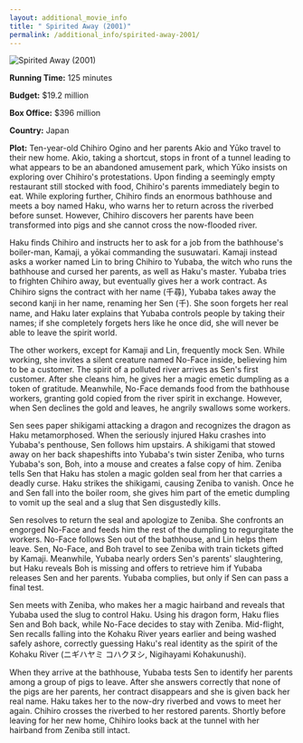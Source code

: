```yaml
---
layout: additional_movie_info
title: " Spirited Away (2001)"
permalink: /additional_info/spirited-away-2001/
---
```


![ Spirited Away (2001)](https://upload.wikimedia.org/wikipedia/en/thumb/d/db/Spirited_Away_Japanese_poster.png/220px-Spirited_Away_Japanese_poster.png)

**Running Time:** 125 minutes

**Budget:** $19.2 million

**Box Office:** $396 million

**Country:** Japan

**Plot:** Ten-year-old Chihiro Ogino and her parents Akio and Yūko travel to their new home. Akio, taking a shortcut, stops in front of a tunnel leading to what appears to be an abandoned amusement park, which Yūko insists on exploring over Chihiro's protestations. Upon finding a seemingly empty restaurant still stocked with food, Chihiro's parents immediately begin to eat. While exploring further, Chihiro finds an enormous bathhouse and meets a boy named Haku, who warns her to return across the riverbed before sunset. However, Chihiro discovers her parents have been transformed into pigs and she cannot cross the now-flooded river.

Haku finds Chihiro and instructs her to ask for a job from the bathhouse's boiler-man, Kamaji, a yōkai commanding the susuwatari. Kamaji instead asks a worker named Lin to bring Chihiro to Yubaba, the witch who runs the bathhouse and cursed her parents, as well as Haku's master. Yubaba tries to frighten Chihiro away, but eventually gives her a work contract. As Chihiro signs the contract with her name (千尋), Yubaba takes away the second kanji in her name, renaming her Sen (千). She soon forgets her real name, and Haku later explains that Yubaba controls people by taking their names; if she completely forgets hers like he once did, she will never be able to leave the spirit world.

The other workers, except for Kamaji and Lin, frequently mock Sen. While working, she invites a silent creature named No-Face inside, believing him to be a customer. The spirit of a polluted river arrives as Sen's first customer. After she cleans him, he gives her a magic emetic dumpling as a token of gratitude. Meanwhile, No-Face demands food from the bathhouse workers, granting gold copied from the river spirit in exchange. However, when Sen declines the gold and leaves, he angrily swallows some workers.

Sen sees paper shikigami attacking a dragon and recognizes the dragon as Haku metamorphosed. When the seriously injured Haku crashes into Yubaba's penthouse, Sen follows him upstairs. A shikigami that stowed away on her back shapeshifts into Yubaba's twin sister Zeniba, who turns Yubaba's son, Boh, into a mouse and creates a false copy of him. Zeniba tells Sen that Haku has stolen a magic golden seal from her that carries a deadly curse. Haku strikes the shikigami, causing Zeniba to vanish. Once he and Sen fall into the boiler room, she gives him part of the emetic dumpling to vomit up the seal and a slug that Sen disgustedly kills.

Sen resolves to return the seal and apologize to Zeniba. She confronts an engorged No-Face and feeds him the rest of the dumpling to regurgitate the workers. No-Face follows Sen out of the bathhouse, and Lin helps them leave. Sen, No-Face, and Boh travel to see Zeniba with train tickets gifted by Kamaji. Meanwhile, Yubaba nearly orders Sen's parents' slaughtering, but Haku reveals Boh is missing and offers to retrieve him if Yubaba releases Sen and her parents. Yubaba complies, but only if Sen can pass a final test.

Sen meets with Zeniba, who makes her a magic hairband and reveals that Yubaba used the slug to control Haku. Using his dragon form, Haku flies Sen and Boh back, while No-Face decides to stay with Zeniba. Mid-flight, Sen recalls falling into the Kohaku River years earlier and being washed safely ashore, correctly guessing Haku's real identity as the spirit of the Kohaku River (ニギハヤミ コハクヌシ, Nigihayami Kohakunushi).

When they arrive at the bathhouse, Yubaba tests Sen to identify her parents among a group of pigs to leave. After she answers correctly that none of the pigs are her parents, her contract disappears and she is given back her real name. Haku takes her to the now-dry riverbed and vows to meet her again. Chihiro crosses the riverbed to her restored parents. Shortly before leaving for her new home, Chihiro looks back at the tunnel with her hairband from Zeniba still intact.